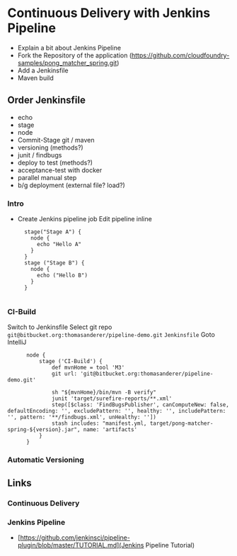 # Continuous Delivery with Jenkins Pipeline
* Explain a bit about Jenkins Pipeline
* Fork the Repository of the application (https://github.com/cloudfoundry-samples/pong_matcher_spring.git)
* Add a Jenkinsfile
* Maven build

## Order Jenkinsfile
* echo
* stage
* node
* Commit-Stage git / maven
* versioning (methods?)
* junit / findbugs
* deploy to test (methods?)
* acceptance-test with docker
* parallel manual step
* b/g deployment (external file? load?)

### Intro
 - Create Jenkins pipeline job
   Edit pipeline inline
   ```
     stage("Stage A") {
       node {
         echo "Hello A"
       }
     }
     stage ("Stage B") {
       node {
         echo ("Hello B")
       }
     }
         
   ```
   
### CI-Build
Switch to Jenkinsfile
Select git repo `git@bitbucket.org:thomasanderer/pipeline-demo.git`
`Jenkinsfile`
Goto IntelliJ

```
      node {
          stage ('CI-Build') {
              def mvnHome = tool 'M3'
              git url: 'git@bitbucket.org:thomasanderer/pipeline-demo.git'
              
              sh "${mvnHome}/bin/mvn -B verify"
              junit 'target/surefire-reports/**.xml'
              step([$class: 'FindBugsPublisher', canComputeNew: false, defaultEncoding: '', excludePattern: '', healthy: '', includePattern: '', pattern: '**/findbugs.xml', unHealthy: ''])
              stash includes: "manifest.yml, target/pong-matcher-spring-${version}.jar", name: 'artifacts'
          }
      }
  ```
  
### Automatic Versioning
  





## Links

### Continuous Delivery
### Jenkins Pipeline
* [https://github.com/jenkinsci/pipeline-plugin/blob/master/TUTORIAL.md](Jenkins Pipeline Tutorial)
